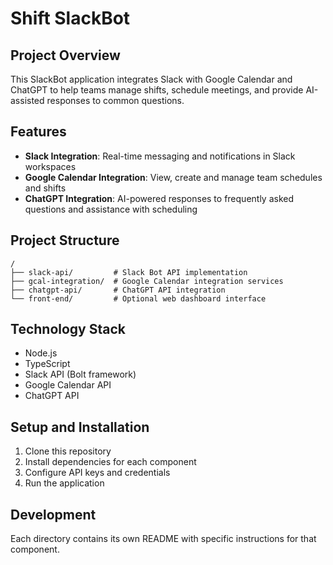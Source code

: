 # Shift SlackBot

## Project Overview
This SlackBot application integrates Slack with Google Calendar and ChatGPT to help teams manage shifts, schedule meetings, and provide AI-assisted responses to common questions.

## Features
- **Slack Integration**: Real-time messaging and notifications in Slack workspaces
- **Google Calendar Integration**: View, create and manage team schedules and shifts
- **ChatGPT Integration**: AI-powered responses to frequently asked questions and assistance with scheduling

## Project Structure
```
/
├── slack-api/         # Slack Bot API implementation
├── gcal-integration/  # Google Calendar integration services
├── chatgpt-api/       # ChatGPT API integration
└── front-end/         # Optional web dashboard interface
```

## Technology Stack
- Node.js
- TypeScript
- Slack API (Bolt framework)
- Google Calendar API
- ChatGPT API

## Setup and Installation
1. Clone this repository
2. Install dependencies for each component
3. Configure API keys and credentials
4. Run the application

## Development
Each directory contains its own README with specific instructions for that component.